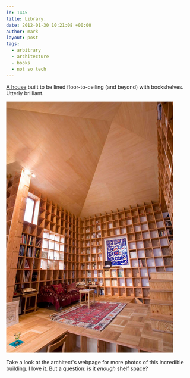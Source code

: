 ```yaml
---
id: 1445
title: Library.
date: 2012-01-30 10:21:08 +00:00
author: mark
layout: post
tags:
  - arbitrary
  - architecture
  - books
  - not so tech
---
```

[A house](http://www.boingboing.net/2011/06/14/house-made-of-bookca.html) built to be lined floor-to-ceiling (and beyond) with bookshelves. Utterly brilliant.

![Kazuya Morita Architecture Studio bookshelf house](/images/fromwp/2012/01/bookcasehouse1.jpg)

Take a look at the architect's webpage for more photos of this incredible building. I love it. But a question: is it _enough_ shelf space?
